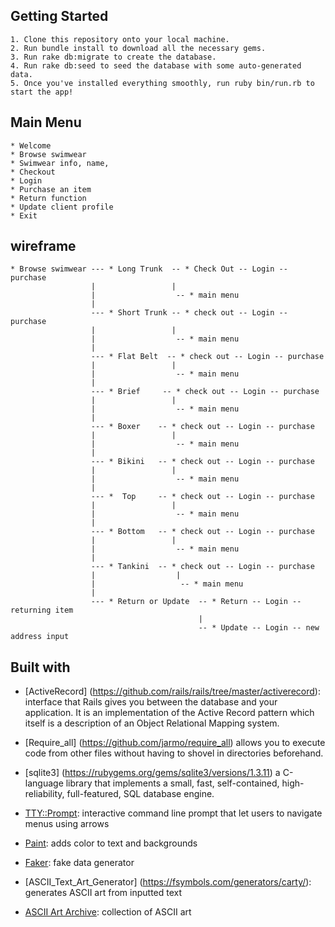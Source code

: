 
## Getting Started
    1. Clone this repository onto your local machine.
    2. Run bundle install to download all the necessary gems.
    3. Run rake db:migrate to create the database.
    4. Run rake db:seed to seed the database with some auto-generated data.
    5. Once you've installed everything smoothly, run ruby bin/run.rb to start the app!    
  
## Main Menu
    * Welcome
    * Browse swimwear
    * Swimwear info, name, 
    * Checkout
    * Login 
    * Purchase an item
    * Return function
    * Update client profile
    * Exit

## wireframe
    * Browse swimwear --- * Long Trunk  -- * Check Out -- Login -- purchase
                      |                 |
                      |                  -- * main menu
                      |
                      --- * Short Trunk -- * check out -- Login -- purchase 
                      |                 |
                      |                  -- * main menu
                      |
                      --- * Flat Belt  -- * check out -- Login -- purchase 
                      |                 |
                      |                  -- * main menu
                      |
                      --- * Brief     -- * check out -- Login -- purchase 
                      |                 |
                      |                  -- * main menu
                      |
                      --- * Boxer    -- * check out -- Login -- purchase 
                      |                 |
                      |                  -- * main menu
                      |
                      --- * Bikini   -- * check out -- Login -- purchase 
                      |                 |
                      |                  -- * main menu
                      |
                      --- *  Top     -- * check out -- Login -- purchase 
                      |                 |
                      |                  -- * main menu
                      |
                      --- * Bottom   -- * check out -- Login -- purchase 
                      |                 |
                      |                  -- * main menu
                      |
                      --- * Tankini  -- * check out -- Login -- purchase 
                      |                  |
                      |                   -- * main menu
                      |
                      --- * Return or Update  -- * Return -- Login -- returning item
                                              |
                                              -- * Update -- Login -- new address input
            

## Built with 
* [ActiveRecord] (https://github.com/rails/rails/tree/master/activerecord): interface that Rails gives you between the database and your application. It is an implementation of the Active Record pattern which itself is a description of an Object Relational Mapping system.

* [Require_all] (https://github.com/jarmo/require_all) allows you to execute code from other files without having to shovel in directories beforehand.

* [sqlite3] (https://rubygems.org/gems/sqlite3/versions/1.3.11) a C-language library that implements a small, fast, self-contained, high-reliability, full-featured, SQL database engine. 


* [TTY::Prompt](https://github.com/piotrmurach/tty-prompt): interactive command line prompt that let users to navigate menus using arrows

* [Paint](https://github.com/janlelis/paint): adds color to text and backgrounds

* [Faker](https://github.com/faker-ruby/faker): fake data generator

* [ASCII_Text_Art_Generator] (https://fsymbols.com/generators/carty/): generates ASCII art from inputted text

* [ASCII Art Archive](https://www.asciiart.eu/): collection of ASCII art
